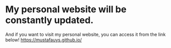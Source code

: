 # My personal website will be constantly updated.

And if you want to visit my personal website, you can access it from the link below!
https://mustafauys.github.io/

